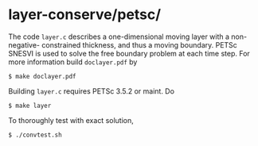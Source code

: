 layer-conserve/petsc/
==============

The code `layer.c` describes a one-dimensional moving layer with a non-negative-
constrained thickness, and thus a moving boundary.  PETSc SNESVI is used to
solve the free boundary problem at each time step.  For more information build
`doclayer.pdf` by

    $ make doclayer.pdf

Building `layer.c` requires PETSc 3.5.2 or maint.  Do

    $ make layer

To thoroughly test with exact solution,

    $ ./convtest.sh
